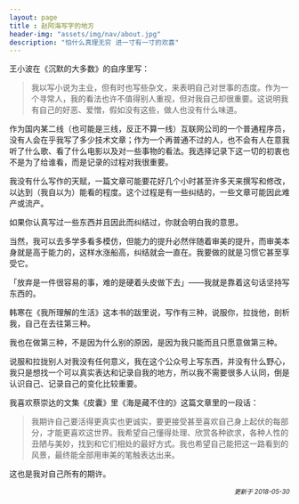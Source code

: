 ```yaml
--- 
layout: page 
title : 赵阿海写字的地方
header-img: "assets/img/nav/about.jpg" 
description: "怕什么真理无穷 进一寸有一寸的欢喜" 
---
```

王小波在《沉默的大多数》的自序里写：

>我以写小说为主业，但有时也写些杂文，来表明自己对世事的态度。作为一个寻常人，我的看法也许不值得别人重视，但对我自己却很重要。这说明我有自己的好恶、爱憎，假如没有这些，做人也没有什么味道。

作为国内某二线（也可能是三线，反正不算一线）互联网公司的一个普通程序员，没有人会在乎我写了多少技术文章；作为一个再普通不过的人，也不会有人在意我听了什么歌、看了什么电影以及对一些事物的看法。我选择记录下这一切的初衷也不是为了给谁看，而是记录的过程对我很重要。


我没有什么写作的天赋，一篇文章可能要花好几个小时甚至许多天来撰写和修改，以达到（我自以为）能看的程度。这个过程是有一些纠结的，一些文章可能因此难产或流产。

如果你认真写过一些东西并且因此而纠结过，你就会明白我的意思。  


当然，我可以去多学多看多模仿，但能力的提升必然伴随着审美的提升，而审美本身就是高于能力的，这样水涨船高，纠结就会一直在。我要做的就是习惯它甚至享受它。

「放弃是一件很容易的事，难的是硬着头皮做下去」——我就是靠着这句话坚持写东西的。



韩寒在《我所理解的生活》这本书的跋里说，写作有三种，说服你，拉拢他，剖析我，自己在去往第三种。


我也在做第三种，不是因为什么别的原因，是因为我只能而且只愿意做第三种。


说服和拉拢别人对我没有任何意义，我在这个公众号上写东西，并没有什么野心，我只是想找一个可以真实表达和记录自我的地方，所以我不需要很多人认同，倒是认识自己、记录自己的变化比较重要。


我喜欢蔡崇达的文集《皮囊》里《海是藏不住的》这篇文章里的一段话：

>我期许自己要活得更真实也更诚实，要更接受甚至喜欢自己身上起伏的每部分，才能更喜欢这世界。我希望自己懂得处理、欣赏各种欲求，各种人性的丑陋与美妙，找到和它们相处的最好方式。我也希望自己能把这一路看到的风景，最终能全部用审美的笔触表达出来。

这也是我对自己所有的期许。

<p align="right" style="font-size:80%"><em>更新于 2018-05-30</em></p>